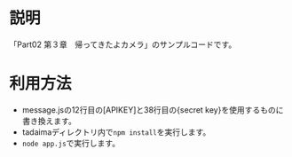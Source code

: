 # 説明
「Part02 第３章　帰ってきたよカメラ」のサンプルコードです。

# 利用方法

* message.jsの12行目の[APIKEY]と38行目の{secret key}を使用するものに書き換えます。
* tadaimaディレクトリ内で`npm install`を実行します。
* `node app.js`で実行します。
